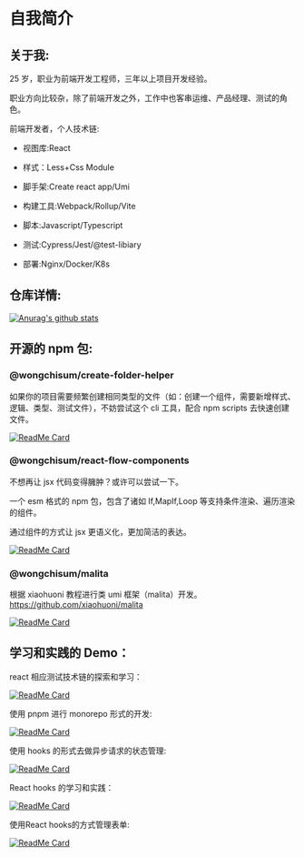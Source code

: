 # 自我简介

## 关于我:

25 岁，职业为前端开发工程师，三年以上项目开发经验。

职业方向比较杂，除了前端开发之外，工作中也客串运维、产品经理、测试的角色。

前端开发者，个人技术链:

- 视图库:React

- 样式：Less+Css Module

- 脚手架:Create react app/Umi

- 构建工具:Webpack/Rollup/Vite

- 脚本:Javascript/Typescript

- 测试:Cypress/Jest/@test-libiary

- 部署:Nginx/Docker/K8s

## 仓库详情:

[![Anurag's github stats](https://github-readme-stats.vercel.app/api?username=wongchisum&show_icons=true&theme=radical)](https://github.com/wongchisum/wongchisum)

## 开源的 npm 包:

### @wongchisum/create-folder-helper

如果你的项目需要频繁创建相同类型的文件（如：创建一个组件，需要新增样式、逻辑、类型、测试文件），不妨尝试这个 cli 工具，配合 npm scripts 去快速创建文件。

[![ReadMe Card](https://github-readme-stats.vercel.app/api/pin/?username=wongchisum&repo=create-folder-helper&theme=radical)](https://github.com/wongchisum/create-folder-helper)

### @wongchisum/react-flow-components

不想再让 jsx 代码变得臃肿？或许可以尝试一下。

一个 esm 格式的 npm 包，包含了诸如 If,MapIf,Loop 等支持条件渲染、遍历渲染的组件。

通过组件的方式让 jsx 更语义化，更加简洁的表达。

[![ReadMe Card](https://github-readme-stats.vercel.app/api/pin/?username=wongchisum&repo=react-flow-components&theme=radical)](https://github.com/wongchisum/react-flow-components)

### @wongchisum/malita

根据 xiaohuoni 教程进行类 umi 框架（malita）开发。https://github.com/xiaohuoni/malita

[![ReadMe Card](https://github-readme-stats.vercel.app/api/pin/?username=wongchisum&repo=umi-like-learn-and-pratice&theme=radical)](https://github.com/wongchisum/umi-like-learn-and-pratice)

## 学习和实践的 Demo：

react 相应测试技术链的探索和学习：

[![ReadMe Card](https://github-readme-stats.vercel.app/api/pin/?username=wongchisum&repo=react-test-learn-and-pratice&theme=radical)](https://github.com/wongchisum/react-test-learn-and-pratice)

使用 pnpm 进行 monorepo 形式的开发:

[![ReadMe Card](https://github-readme-stats.vercel.app/api/pin/?username=wongchisum&repo=pnpm-monorepo-learn-and-pratice&theme=radical)](https://github.com/wongchisum/pnpm-monorepo-learn-and-pratice)

使用 hooks 的形式去做异步请求的状态管理:

[![ReadMe Card](https://github-readme-stats.vercel.app/api/pin/?username=wongchisum&repo=react-request-hook&theme=radical)](https://github.com/wongchisum/react-request-hook)

React hooks 的学习和实践：

[![ReadMe Card](https://github-readme-stats.vercel.app/api/pin/?username=wongchisum&repo=react-hooks-learn-and-pratice&theme=radical)](https://github.com/wongchisum/react-hooks-learn-and-pratice)


使用React hooks的方式管理表单:

[![ReadMe Card](https://github-readme-stats.vercel.app/api/pin/?username=wongchisum&repo=react-form-hooks&theme=radical)](https://github.com/wongchisum/react-form-hooks)
